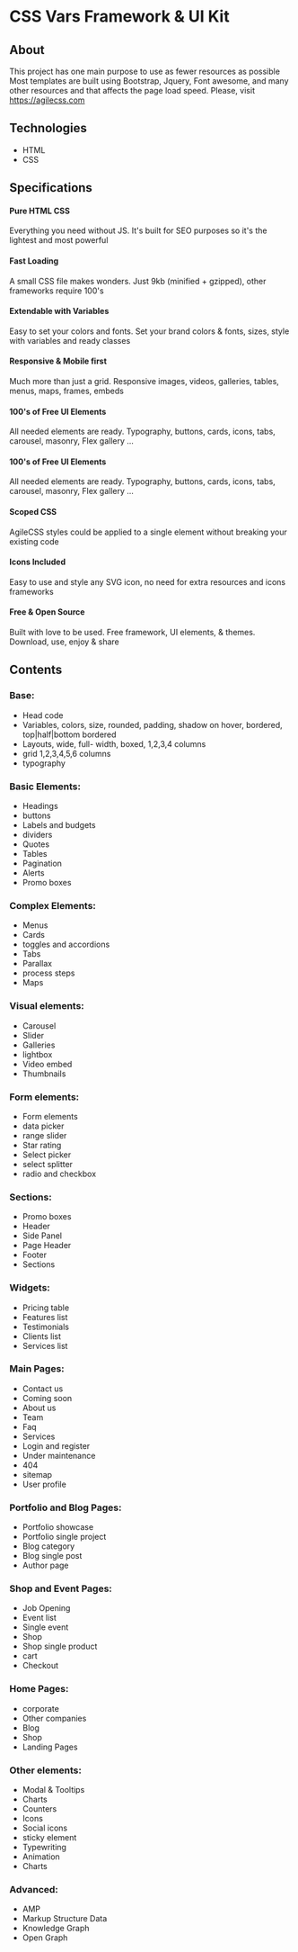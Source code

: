 # CSS Vars Framework & UI Kit

## About
This project has one main purpose to use as fewer resources as possible
Most templates are built using Bootstrap, Jquery, Font awesome, and many other resources and that affects the page load speed.
Please, visit https://agilecss.com

## Technologies
* HTML
* CSS

## Specifications
#### Pure HTML CSS
Everything you need without JS. It's built for SEO purposes so it's the lightest and most powerful

#### Fast Loading
A small CSS file makes wonders. Just 9kb (minified + gzipped), other frameworks require 100's

#### Extendable with Variables
Easy to set your colors and fonts. Set your brand colors & fonts, sizes, style with variables and ready classes

#### Responsive & Mobile first
Much more than just a grid. Responsive images, videos, galleries, tables, menus, maps, frames, embeds

#### 100's of Free UI Elements
All needed elements are ready. Typography, buttons, cards, icons, tabs, carousel, masonry, Flex gallery ...

#### 100's of Free UI Elements
All needed elements are ready. Typography, buttons, cards, icons, tabs, carousel, masonry, Flex gallery ...

#### Scoped CSS
AgileCSS styles could be applied to a single element without breaking your existing code

#### Icons Included
Easy to use and style any SVG icon, no need for extra resources and icons frameworks

#### Free & Open Source
Built with love to be used. Free framework, UI elements, & themes. Download, use, enjoy & share


## Contents
    
### Base:
* Head code
* Variables, colors, size, rounded, padding, shadow on hover, bordered, top|half|bottom bordered
* Layouts, wide, full- width, boxed, 1,2,3,4 columns
* grid 1,2,3,4,5,6 columns
* typography

### Basic Elements:
* Headings
* buttons
* Labels and budgets
* dividers
* Quotes
* Tables
* Pagination
* Alerts
* Promo boxes

### Complex Elements:
* Menus
* Cards
* toggles and accordions
* Tabs
* Parallax
* process steps
* Maps
### Visual elements:
* Carousel
* Slider
* Galleries
* lightbox
* Video embed
* Thumbnails

### Form elements:
* Form elements
* data picker
* range slider
* Star rating
* Select picker
* select splitter
* radio and checkbox

### Sections:
* Promo boxes
* Header
* Side Panel
* Page Header
* Footer
* Sections

### Widgets:
* Pricing table
* Features list
* Testimonials
* Clients list
* Services list

### Main Pages:
* Contact us
* Coming soon
* About us
* Team
* Faq
* Services
* Login and register
* Under maintenance
* 404
* sitemap
* User profile

### Portfolio and Blog Pages:
* Portfolio showcase
* Portfolio single project
* Blog category
* Blog single post
* Author page

### Shop and Event Pages:
* Job Opening
* Event list
* Single event
* Shop
* Shop single product
* cart
* Checkout

### Home Pages:
* corporate
* Other companies
* Blog
* Shop
* Landing Pages

### Other elements:
* Modal & Tooltips
* Charts
* Counters
* Icons
* Social icons
* sticky element
* Typewriting
* Animation
* Charts

### Advanced:
* AMP
* Markup Structure Data
* Knowledge Graph
* Open Graph
